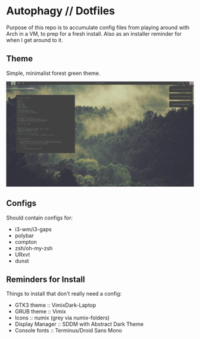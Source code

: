 # Autophagy // Dotfiles

Purpose of this repo is to accumulate config files from playing around with
Arch in a VM, to prep for a fresh install. Also as an installer reminder for
when I get around to it.

## Theme

Simple, minimalist forest green theme.

![mock up of final UI](mock_up.png)

## Configs

Should contain configs for:

 - i3-wm/i3-gaps
 - polybar
 - compton
 - zsh/oh-my-zsh
 - URxvt
 - dunst

## Reminders for Install

Things to install that don't really need a config:

 - GTK3 theme :: VimixDark-Laptop
 - GRUB theme :: Vimix
 - Icons :: numix (grey via numix-folders)
 - Display Manager :: SDDM with Abstract Dark Theme
 - Console fonts :: Terminus/Droid Sans Mono
